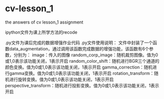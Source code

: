 # cv-lesson_1
the answers of cv lesson_1 assignment

ipython文件为课上所学方法的recode

.py文件为课后完成的数据增强作业代码
.py文件使用说明：
文件中封装了一个函数data_augmentation，通过调用该函数完成数据的增强功能，该函数有6个参数，分别为：
image：传入的图像
random_corp_image：随机裁剪图像。值为0或1,0表示该功能关闭，1表示开启
random_color_shift：随机进行BGR三个通道的颜色变换。值为0或1,0表示该功能关闭，1表示开启
gamma_correction：随机进行gamma变换。值为0或1,0表示该功能关闭，1表示开启
rotation_transform：随机进行旋转变换。值为0或1,0表示该功能关闭，1表示开启
perspective_transform：随机进行投影变换。值为0或1,0表示该功能关闭，1表示开启
